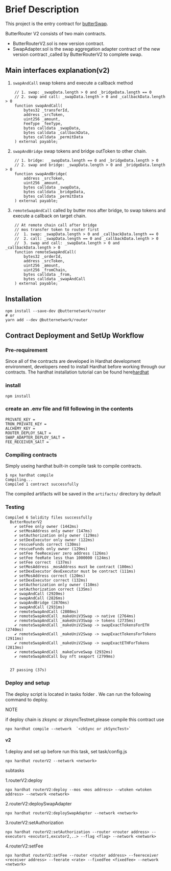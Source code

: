 # Brief Description

This project is the entry contract for [butterSwap](https://butterswap.io).

ButterRouter V2 consists of two main contracts.

- ButterRouterV2.sol is new version contract.
- SwapAdapter.sol is the swap aggregation adapter contract of the new version contract ,called by ButterRouterV2 to complete swap.

## Main interfaces explanation(v2)

1. `swapAndCall` swap tokens and execute a callback method

```solidity
    // 1. swap: _swapData.length > 0 and _bridgeData.length == 0
    // 2. swap and call: _swapData.length > 0 and _callbackData.length > 0
    function swapAndCall(
        bytes32 _transferId,
        address _srcToken,
        uint256 _amount,
        FeeType _feeType,
        bytes calldata _swapData,
        bytes calldata _callbackData,
        bytes calldata _permitData
    ) external payable;
```

2. `swapAndBridge` swap tokens and bridge outToken to other chain.

```solidity
    // 1. bridge:  _swapData.length == 0 and _bridgeData.length > 0
    // 2. swap and bridge: _swapData.length > 0 and _bridgeData.length > 0
    function swapAndBridge(
        address _srcToken,
        uint256 _amount,
        bytes calldata _swapData,
        bytes calldata _bridgeData,
        bytes calldata _permitData
    ) external payable;
```

3. `remoteSwapAndCall` called by butter mos after bridge, to swap tokens and execute a callback on target chain.

```solidity
    // At remote chain call after bridge
    // mos transfer token to router first
    //  1. swap: _swapData.length > 0 and _callbackData.length == 0
    //  2. call: _swapData.length == 0 and _callbackData.length > 0
    //  3. swap and call: _swapData.length > 0 and _callbackData.length > 0
    function remoteSwapAndCall(
        bytes32 _orderId,
        address _srcToken,
        uint256 _amount,
        uint256 _fromChain,
        bytes calldata _from,
        bytes calldata _swapAndCall
    ) external payable;
```

## Installation

```shell
npm install --save-dev @butternetwork/router
# or
yarn add --dev @butternetwork/router
```

## Contract Deployment and SetUp Workflow

### Pre-requirement

Since all of the contracts are developed in Hardhat development environment, developers need to install Hardhat before working through our contracts. The hardhat installation tutorial can be found here[hardhat](https://hardhat.org/hardhat-runner/docs/getting-started#installation)

### install

```shell
npm install
```

### create an .env file and fill following in the contents

```
PRIVATE_KEY =
TRON_PRIVATE_KEY =
ALCHEMY_KEY =
ROUTER_DEPLOY_SALT =
SWAP_ADAPTER_DEPLOY_SALT =
FEE_RECEIVER_SAlT =
```

### Compiling contracts

Simply useing hardhat built-in compile task to compile contracts.

```
$ npx hardhat compile
Compiling...
Compiled 1 contract successfully
```

The compiled artifacts will be saved in the `artifacts/` directory by default

### Testing

```
Compiled 6 Solidity files successfully
  ButterRouterV2
    ✔ setFee only owner (1442ms)
    ✔ setMosAddress only owner (147ms)
    ✔ setAuthorization only owner (129ms)
    ✔ setDexExecutor only owner (122ms)
    ✔ rescueFunds correct (130ms)
    ✔ rescueFunds only owner (129ms)
    ✔ setFee feeReceiver zero address (126ms)
    ✔ setFee feeRate less than 1000000 (124ms)
    ✔ setFee correct  (137ms)
    ✔ setMosAddress _mosAddress must be contract (100ms)
    ✔ setDexExecutor dexExecutor must be contract (111ms)
    ✔ setMosAddress correct (120ms)
    ✔ setDexExecutor correct (132ms)
    ✔ setAuthorization only owner (110ms)
    ✔ setAuthorization correct (135ms)
    ✔ swapAndCall (2920ms)
    ✔ swapAndCall (2826ms)
    ✔ swapAndBridge (2870ms)
    ✔ swapAndCall (2931ms)
    ✔ remoteSwapAndCall (2808ms)
    ✔ remoteSwapAndCall _makeUniV3Swap -> native (2764ms)
    ✔ remoteSwapAndCall _makeUniV3Swap -> tokens (2735ms)
    ✔ remoteSwapAndCall _makeUniV2Swap -> swapExactTokensForETH (2740ms)
    ✔ remoteSwapAndCall _makeUniV2Swap -> swapExactTokensForTokens (2911ms)
    ✔ remoteSwapAndCall _makeUniV2Swap -> swapExactETHForTokens (2813ms)
    ✔ remoteSwapAndCall _makeCurveSwap (2932ms)
    ✔ remoteSwapAndCall buy nft seaport (2799ms)


  27 passing (37s)
```

### Deploy and setup

The deploy script is located in tasks folder . We can run the following command to deploy.

NOTE

if deploy chain is zksync or zksyncTestnet,please compile this contract use

```
npx hardhat compile --network  `<zkSync or zkSyncTest>`
```

#### v2

1.deploy and set up before run this task, set task/config.js

```
npx hardhat routerV2 --network <network>
```

subtasks

1.routerV2:deploy

```
npx hardhat routerV2:deploy --mos <mos address> --wtoken <wtoken address> --network <network>
```

2.routerV2:deploySwapAdapter

```
npx hardhat routerV2:deploySwapAdapter --network <network>
```

3.routerV2:setAuthorization

```
npx hardhat routerV2:setAuthorization --router <router address> --executors <excutor1,excutor2,..> --flag <flag> --network <network>
```

4.routerV2:setFee

```
npx hardhat routerV2:setFee --router <router address> --feereceiver <receiver address> --feerate <rate> --fixedfee <fixedfee> --network <network>
```
